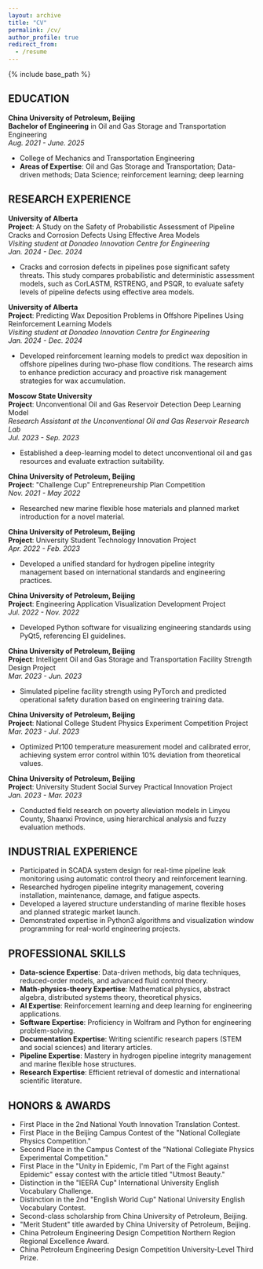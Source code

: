 ```yaml
---
layout: archive
title: "CV"
permalink: /cv/
author_profile: true
redirect_from:
  - /resume
---
```


{% include base_path %}

## EDUCATION

**China University of Petroleum, Beijing**  
**Bachelor of Engineering** in Oil and Gas Storage and Transportation Engineering  
*Aug. 2021 - June. 2025*  
- College of Mechanics and Transportation Engineering  
- **Areas of Expertise**: Oil and Gas Storage and Transportation; Data-driven methods; Data Science; reinforcement learning; deep learning

## RESEARCH EXPERIENCE

**University of Alberta**  
**Project**: A Study on the Safety of Probabilistic Assessment of Pipeline Cracks and Corrosion Defects Using Effective Area Models  
*Visiting student at Donadeo Innovation Centre for Engineering*  
*Jan. 2024 - Dec. 2024*  
- Cracks and corrosion defects in pipelines pose significant safety threats. This study compares probabilistic and deterministic assessment models, such as CorLASTM, RSTRENG, and PSQR, to evaluate safety levels of pipeline defects using effective area models.

**University of Alberta**  
**Project**: Predicting Wax Deposition Problems in Offshore Pipelines Using Reinforcement Learning Models  
*Visiting student at Donadeo Innovation Centre for Engineering*  
*Jan. 2024 - Dec. 2024*  
- Developed reinforcement learning models to predict wax deposition in offshore pipelines during two-phase flow conditions. The research aims to enhance prediction accuracy and proactive risk management strategies for wax accumulation.

**Moscow State University**  
**Project**: Unconventional Oil and Gas Reservoir Detection Deep Learning Model  
*Research Assistant at the Unconventional Oil and Gas Reservoir Research Lab*  
*Jul. 2023 - Sep. 2023*  
- Established a deep-learning model to detect unconventional oil and gas resources and evaluate extraction suitability.

**China University of Petroleum, Beijing**  
**Project**: "Challenge Cup" Entrepreneurship Plan Competition  
*Nov. 2021 - May 2022*  
- Researched new marine flexible hose materials and planned market introduction for a novel material.

**China University of Petroleum, Beijing**  
**Project**: University Student Technology Innovation Project  
*Apr. 2022 - Feb. 2023*  
- Developed a unified standard for hydrogen pipeline integrity management based on international standards and engineering practices.

**China University of Petroleum, Beijing**  
**Project**: Engineering Application Visualization Development Project  
*Jul. 2022 - Nov. 2022*  
- Developed Python software for visualizing engineering standards using PyQt5, referencing EI guidelines.

**China University of Petroleum, Beijing**  
**Project**: Intelligent Oil and Gas Storage and Transportation Facility Strength Design Project  
*Mar. 2023 - Jun. 2023*  
- Simulated pipeline facility strength using PyTorch and predicted operational safety duration based on engineering training data.

**China University of Petroleum, Beijing**  
**Project**: National College Student Physics Experiment Competition Project  
*Mar. 2023 - Jul. 2023*  
- Optimized Pt100 temperature measurement model and calibrated error, achieving system error control within 10% deviation from theoretical values.

**China University of Petroleum, Beijing**  
**Project**: University Student Social Survey Practical Innovation Project  
*Jan. 2023 - Mar. 2023*  
- Conducted field research on poverty alleviation models in Linyou County, Shaanxi Province, using hierarchical analysis and fuzzy evaluation methods.

## INDUSTRIAL EXPERIENCE

- Participated in SCADA system design for real-time pipeline leak monitoring using automatic control theory and reinforcement learning.
- Researched hydrogen pipeline integrity management, covering installation, maintenance, damage, and fatigue aspects.
- Developed a layered structure understanding of marine flexible hoses and planned strategic market launch.
- Demonstrated expertise in Python3 algorithms and visualization window programming for real-world engineering projects.

## PROFESSIONAL SKILLS

- **Data-science Expertise**: Data-driven methods, big data techniques, reduced-order models, and advanced fluid control theory.
- **Math-physics-theory Expertise**: Mathematical physics, abstract algebra, distributed systems theory, theoretical physics.
- **AI Expertise**: Reinforcement learning and deep learning for engineering applications.
- **Software Expertise**: Proficiency in Wolfram and Python for engineering problem-solving.
- **Documentation Expertise**: Writing scientific research papers (STEM and social sciences) and literary articles.
- **Pipeline Expertise**: Mastery in hydrogen pipeline integrity management and marine flexible hose structures.
- **Research Expertise**: Efficient retrieval of domestic and international scientific literature.

## HONORS & AWARDS

- First Place in the 2nd National Youth Innovation Translation Contest.
- First Place in the Beijing Campus Contest of the "National Collegiate Physics Competition."
- Second Place in the Campus Contest of the "National Collegiate Physics Experimental Competition."
- First Place in the "Unity in Epidemic, I'm Part of the Fight against Epidemic" essay contest with the article titled "Utmost Beauty."
- Distinction in the "IEERA Cup" International University English Vocabulary Challenge.
- Distinction in the 2nd "English World Cup" National University English Vocabulary Contest.
- Second-class scholarship from China University of Petroleum, Beijing.
- "Merit Student" title awarded by China University of Petroleum, Beijing.
- China Petroleum Engineering Design Competition Northern Region Regional Excellence Award.
- China Petroleum Engineering Design Competition University-Level Third Prize.
